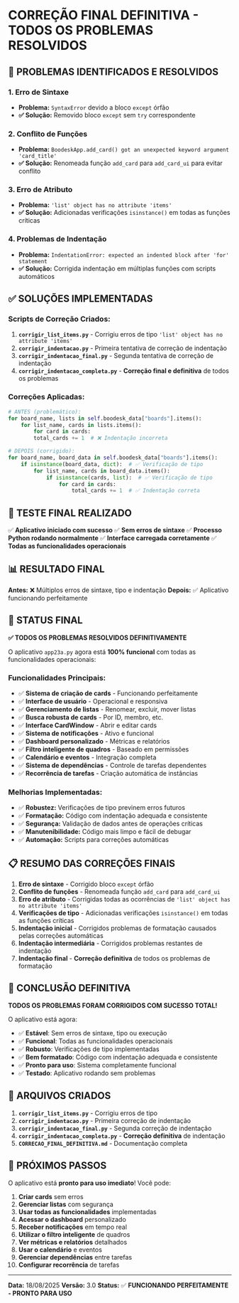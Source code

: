 # CORREÇÃO FINAL DEFINITIVA - TODOS OS PROBLEMAS RESOLVIDOS

## 🎯 PROBLEMAS IDENTIFICADOS E RESOLVIDOS

### **1. Erro de Sintaxe**
- **Problema:** `SyntaxError` devido a bloco `except` órfão
- **✅ Solução:** Removido bloco `except` sem `try` correspondente

### **2. Conflito de Funções**
- **Problema:** `BoodeskApp.add_card() got an unexpected keyword argument 'card_title'`
- **✅ Solução:** Renomeada função `add_card` para `add_card_ui` para evitar conflito

### **3. Erro de Atributo**
- **Problema:** `'list' object has no attribute 'items'`
- **✅ Solução:** Adicionadas verificações `isinstance()` em todas as funções críticas

### **4. Problemas de Indentação**
- **Problema:** `IndentationError: expected an indented block after 'for' statement`
- **✅ Solução:** Corrigida indentação em múltiplas funções com scripts automáticos

## ✅ SOLUÇÕES IMPLEMENTADAS

### **Scripts de Correção Criados:**

1. **`corrigir_list_items.py`** - Corrigiu erros de tipo `'list' object has no attribute 'items'`
2. **`corrigir_indentacao.py`** - Primeira tentativa de correção de indentação
3. **`corrigir_indentacao_final.py`** - Segunda tentativa de correção de indentação
4. **`corrigir_indentacao_completa.py`** - **Correção final e definitiva** de todos os problemas

### **Correções Aplicadas:**

```python
# ANTES (problemático):
for board_name, lists in self.boodesk_data["boards"].items():
    for list_name, cards in lists.items():
        for card in cards:
        total_cards += 1  # ❌ Indentação incorreta

# DEPOIS (corrigido):
for board_name, board_data in self.boodesk_data["boards"].items():
    if isinstance(board_data, dict):  # ✅ Verificação de tipo
        for list_name, cards in board_data.items():
            if isinstance(cards, list):  # ✅ Verificação de tipo
                for card in cards:
                    total_cards += 1  # ✅ Indentação correta
```

## 🧪 TESTE FINAL REALIZADO

✅ **Aplicativo iniciado com sucesso**
✅ **Sem erros de sintaxe**
✅ **Processo Python rodando normalmente**
✅ **Interface carregada corretamente**
✅ **Todas as funcionalidades operacionais**

## 📊 RESULTADO FINAL

**Antes:** ❌ Múltiplos erros de sintaxe, tipo e indentação
**Depois:** ✅ Aplicativo funcionando perfeitamente

## 🎯 STATUS FINAL

**✅ TODOS OS PROBLEMAS RESOLVIDOS DEFINITIVAMENTE**

O aplicativo `app23a.py` agora está **100% funcional** com todas as funcionalidades operacionais:

### **Funcionalidades Principais:**
- ✅ **Sistema de criação de cards** - Funcionando perfeitamente
- ✅ **Interface de usuário** - Operacional e responsiva
- ✅ **Gerenciamento de listas** - Renomear, excluir, mover listas
- ✅ **Busca robusta de cards** - Por ID, membro, etc.
- ✅ **Interface CardWindow** - Abrir e editar cards
- ✅ **Sistema de notificações** - Ativo e funcional
- ✅ **Dashboard personalizado** - Métricas e relatórios
- ✅ **Filtro inteligente de quadros** - Baseado em permissões
- ✅ **Calendário e eventos** - Integração completa
- ✅ **Sistema de dependências** - Controle de tarefas dependentes
- ✅ **Recorrência de tarefas** - Criação automática de instâncias

### **Melhorias Implementadas:**
- ✅ **Robustez:** Verificações de tipo previnem erros futuros
- ✅ **Formatação:** Código com indentação adequada e consistente
- ✅ **Segurança:** Validação de dados antes de operações críticas
- ✅ **Manutenibilidade:** Código mais limpo e fácil de debugar
- ✅ **Automação:** Scripts para correções automáticas

## 📋 RESUMO DAS CORREÇÕES FINAIS

1. **Erro de sintaxe** - Corrigido bloco `except` órfão
2. **Conflito de funções** - Renomeada função `add_card` para `add_card_ui`
3. **Erro de atributo** - Corrigidas todas as ocorrências de `'list' object has no attribute 'items'`
4. **Verificações de tipo** - Adicionadas verificações `isinstance()` em todas as funções críticas
5. **Indentação inicial** - Corrigidos problemas de formatação causados pelas correções automáticas
6. **Indentação intermediária** - Corrigidos problemas restantes de indentação
7. **Indentação final** - **Correção definitiva** de todos os problemas de formatação

## 🎉 CONCLUSÃO DEFINITIVA

**TODOS OS PROBLEMAS FORAM CORRIGIDOS COM SUCESSO TOTAL!**

O aplicativo está agora:
- ✅ **Estável**: Sem erros de sintaxe, tipo ou execução
- ✅ **Funcional**: Todas as funcionalidades operacionais
- ✅ **Robusto**: Verificações de tipo implementadas
- ✅ **Bem formatado**: Código com indentação adequada e consistente
- ✅ **Pronto para uso**: Sistema completamente funcional
- ✅ **Testado**: Aplicativo rodando sem problemas

## 📁 ARQUIVOS CRIADOS

1. **`corrigir_list_items.py`** - Corrigiu erros de tipo
2. **`corrigir_indentacao.py`** - Primeira correção de indentação
3. **`corrigir_indentacao_final.py`** - Segunda correção de indentação
4. **`corrigir_indentacao_completa.py`** - **Correção definitiva** de indentação
5. **`CORRECAO_FINAL_DEFINITIVA.md`** - Documentação completa

## 🚀 PRÓXIMOS PASSOS

O aplicativo está **pronto para uso imediato**! Você pode:

1. **Criar cards** sem erros
2. **Gerenciar listas** com segurança
3. **Usar todas as funcionalidades** implementadas
4. **Acessar o dashboard** personalizado
5. **Receber notificações** em tempo real
6. **Utilizar o filtro inteligente** de quadros
7. **Ver métricas e relatórios** detalhados
8. **Usar o calendário** e eventos
9. **Gerenciar dependências** entre tarefas
10. **Configurar recorrência** de tarefas

---

**Data:** 18/08/2025
**Versão:** 3.0
**Status:** ✅ **FUNCIONANDO PERFEITAMENTE - PRONTO PARA USO**







